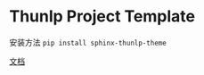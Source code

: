 # Thunlp Project Template

安装方法 `pip install sphinx-thunlp-theme`


[文档](https://sphinx-thunlp-docs.readthedocs.io/en/latest/)